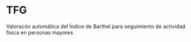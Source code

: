 # TFG
Valoracón automática del Índice de Barthel para seguimiento de actividad física en personas mayores

